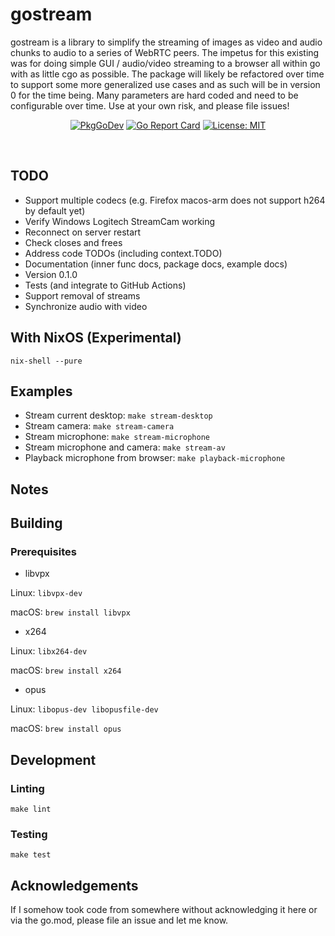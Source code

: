 # gostream

gostream is a library to simplify the streaming of images as video and audio chunks to audio to a series of WebRTC peers. The impetus for this existing was for doing simple GUI / audio/video streaming to a browser all within go with as little cgo as possible. The package will likely be refactored over time to support some more generalized use cases and as such will be in version 0 for the time being. Many parameters are hard coded and need to be configurable over time. Use at your own risk, and please file issues!

<p align="center">
  <a href="https://pkg.go.dev/github.com/edaniels/gostream"><img src="https://pkg.go.dev/badge/github.com/edaniels/gostream" alt="PkgGoDev"></a>
  <a href="https://goreportcard.com/report/github.com/edaniels/gostream"><img src="https://goreportcard.com/badge/github.com/edaniels/gostream" alt="Go Report Card"></a>
  <a href="LICENSE"><img src="https://img.shields.io/badge/License-MIT-yellow.svg" alt="License: MIT"></a>
</p>
<br>

## TODO

- Support multiple codecs (e.g. Firefox macos-arm does not support h264 by default yet)
- Verify Windows Logitech StreamCam working
- Reconnect on server restart
- Check closes and frees
- Address code TODOs (including context.TODO)
- Documentation (inner func docs, package docs, example docs)
- Version 0.1.0
- Tests (and integrate to GitHub Actions)
- Support removal of streams
- Synchronize audio with video

## With NixOS (Experimental)

`nix-shell --pure`

## Examples

* Stream current desktop: `make stream-desktop`
* Stream camera: `make stream-camera`
* Stream microphone: `make stream-microphone`
* Stream microphone and camera: `make stream-av`
* Playback microphone from browser: `make playback-microphone`

## Notes

## Building

### Prerequisites

* libvpx

Linux: `libvpx-dev`

macOS: `brew install libvpx`

* x264

Linux: `libx264-dev`

macOS: `brew install x264`

* opus

Linux: `libopus-dev libopusfile-dev`

macOS: `brew install opus`


## Development

### Linting

```
make lint
```

### Testing

```
make test
```

## Acknowledgements

If I somehow took code from somewhere without acknowledging it here or via the go.mod, please file an issue and let me know.

